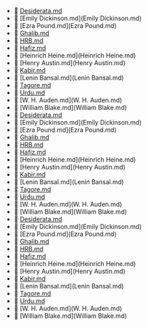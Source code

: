 * 📄 [Desiderata.md](Desiderata.md)
* 📄 [Emily Dickinson.md](Emily Dickinson.md)
* 📄 [Ezra Pound.md](Ezra Pound.md)
* 📄 [Ghalib.md](Ghalib.md)
* 📄 [HRB.md](HRB.md)
* 📄 [Hafiz.md](Hafiz.md)
* 📄 [Heinrich Heine.md](Heinrich Heine.md)
* 📄 [Henry Austin.md](Henry Austin.md)
* 📄 [Kabir.md](Kabir.md)
* 📄 [Lenin Bansal.md](Lenin Bansal.md)
* 📄 [Tagore.md](Tagore.md)
* 📄 [Urdu.md](Urdu.md)
* 📄 [W. H. Auden.md](W. H. Auden.md)
* 📄 [William Blake.md](William Blake.md)
* 📄 [Desiderata.md](Desiderata.md)
* 📄 [Emily Dickinson.md](Emily Dickinson.md)
* 📄 [Ezra Pound.md](Ezra Pound.md)
* 📄 [Ghalib.md](Ghalib.md)
* 📄 [HRB.md](HRB.md)
* 📄 [Hafiz.md](Hafiz.md)
* 📄 [Heinrich Heine.md](Heinrich Heine.md)
* 📄 [Henry Austin.md](Henry Austin.md)
* 📄 [Kabir.md](Kabir.md)
* 📄 [Lenin Bansal.md](Lenin Bansal.md)
* 📄 [Tagore.md](Tagore.md)
* 📄 [Urdu.md](Urdu.md)
* 📄 [W. H. Auden.md](W. H. Auden.md)
* 📄 [William Blake.md](William Blake.md)
* 📄 [Desiderata.md](Desiderata.md)
* 📄 [Emily Dickinson.md](Emily Dickinson.md)
* 📄 [Ezra Pound.md](Ezra Pound.md)
* 📄 [Ghalib.md](Ghalib.md)
* 📄 [HRB.md](HRB.md)
* 📄 [Hafiz.md](Hafiz.md)
* 📄 [Heinrich Heine.md](Heinrich Heine.md)
* 📄 [Henry Austin.md](Henry Austin.md)
* 📄 [Kabir.md](Kabir.md)
* 📄 [Lenin Bansal.md](Lenin Bansal.md)
* 📄 [Tagore.md](Tagore.md)
* 📄 [Urdu.md](Urdu.md)
* 📄 [W. H. Auden.md](W. H. Auden.md)
* 📄 [William Blake.md](William Blake.md)
